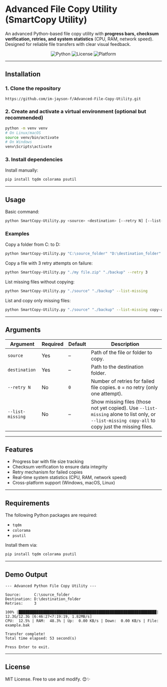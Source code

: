 # Advanced File Copy Utility (SmartCopy Utility)

An advanced Python-based file copy utility with **progress bars, checksum verification, retries, and system statistics** (CPU, RAM, network speed). Designed for reliable file transfers with clear visual feedback.

<p align="center">
  <img src="https://img.shields.io/badge/Python-3.8+-blue.svg" alt="Python" />
  <img src="https://img.shields.io/badge/License-MIT-green.svg" alt="License" />
  <img src="https://img.shields.io/badge/Platform-Windows%20%7C%20Linux%20%7C%20macOS-lightgrey.svg" alt="Platform" />
</p>

---

## Installation

### 1. Clone the repository
```bash
https://github.com/im-jayson-f/Advanced-File-Copy-Utility.git
```

### 2. Create and activate a virtual environment (optional but recommended)
```bash
python -m venv venv
# On Linux/macOS
source venv/bin/activate
# On Windows
venv\Scripts\activate
```

### 3. Install dependencies
Install manually:
```bash
pip install tqdm colorama psutil
```

---

## Usage

Basic command:
```bash
python SmartCopy-Utility.py <source> <destination> [--retry N] [--list-missing [copy-all]]
```

### Examples
Copy a folder from C: to D:
```bash
python SmartCopy-Utility.py "C:\source_folder" "D:\destination_folder"
```

Copy a file with 3 retry attempts on failure:
```bash
python SmartCopy-Utility.py "./my file.zip" "./backup" --retry 3
```

List missing files without copying:
```bash
python SmartCopy-Utility.py "./source" "./backup" --list-missing
```

List and copy only missing files:
```bash
python SmartCopy-Utility.py "./source" "./backup" --list-missing copy-all
```

---

## Arguments

| Argument           | Required | Default | Description |
|--------------------|----------|---------|-------------|
| `source`           | Yes      | –       | Path of the file or folder to copy. |
| `destination`      | Yes      | –       | Path to the destination folder. |
| `--retry N`        | No       | `0`     | Number of retries for failed file copies. `0` = no retry (only one attempt). |
| `--list-missing`   | No       | –       | Show missing files (those not yet copied). Use `--list-missing` alone to list only, or `--list-missing copy-all` to copy just the missing files. |

---

## Features

- Progress bar with file size tracking
- Checksum verification to ensure data integrity
- Retry mechanism for failed copies
- Real-time system statistics (CPU, RAM, network speed)
- Cross-platform support (Windows, macOS, Linux)

---

## Requirements

The following Python packages are required:
- `tqdm`
- `colorama`
- `psutil`

Install them via:
```bash
pip install tqdm colorama psutil
```

---

## Demo Output

```
--- Advanced Python File Copy Utility ---

Source:      C:\source_folder
Destination: D:\destination_folder
Retries:     3

100% |██████████████████████████████████████████████████████████████| 12.3G/12.3G [6:46:27<7:19:19, 1.82MB/s]
CPU:  12.5% | RAM:  48.3% | Up:  0.00 KB/s | Down:  0.00 KB/s | File: example.bak

Transfer complete!
Total time elapsed: 53 second(s)

Press Enter to exit.
```

---

## License

MIT License. Free to use and modify. 😊✨  